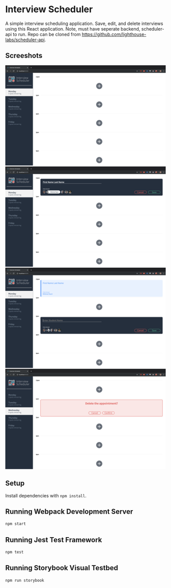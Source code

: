 # Interview Scheduler

A simple interview scheduling application. Save, edit, and delete interviews using this React application. Note, must have seperate backend, scheduler-api to run. Repo can be cloned from https://github.com/lighthouse-labs/scheduler-api. 

## Screeshots

!["blank interview splash page"](https://github.com/eliks93/scheduler/blob/master/docs/Screen%20Shot%202019-12-04%20at%203.13.45%20PM.png?raw=true)
!["shows creating interview form"](https://github.com/eliks93/scheduler/blob/master/docs/Screen%20Shot%202019-12-04%20at%203.14.04%20PM.png?raw=true)
!["Interview page with booked interview"](https://github.com/eliks93/scheduler/blob/master/docs/Screen%20Shot%202019-12-04%20at%203.14.23%20PM.png?raw=true)
!["Shows deleting interview on different day"](https://github.com/eliks93/scheduler/blob/master/docs/Screen%20Shot%202019-12-04%20at%203.14.47%20PM.png?raw=true)


## Setup

Install dependencies with `npm install`.

## Running Webpack Development Server

```sh
npm start
```

## Running Jest Test Framework

```sh
npm test
```

## Running Storybook Visual Testbed

```sh
npm run storybook
```
